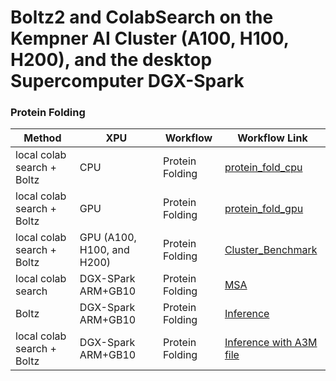 # Boltz2 and ColabSearch on the Kempner AI Cluster (A100, H100, H200), and the desktop Supercomputer DGX-Spark

### Protein Folding


| Method                        | XPU  |  Workflow | Workflow Link     |
|------------------------------|----|-----------------|-------------------|
| local colab search + Boltz   | CPU| Protein Folding |[protein_fold_cpu](protein_fold_cpu)|
| local colab search + Boltz   | GPU| Protein Folding |[protein_fold_gpu](protein_fold_gpu)|
| local colab search + Boltz   | GPU (A100, H100, and H200)| Protein Folding |[Cluster_Benchmark](Cluster_Benchmark)|
| local colab search   | DGX-SPark ARM+GB10| Protein Folding |[MSA](DGX-Spark/MSA)|
|  Boltz   | DGX-Spark ARM+GB10| Protein Folding |[Inference](DGX-Spark/Infer)|
|local colab search + Boltz   | DGX-Spark ARM+GB10| Protein Folding |[Inference with A3M file](DGX-Spark/Infer_MSA)|

